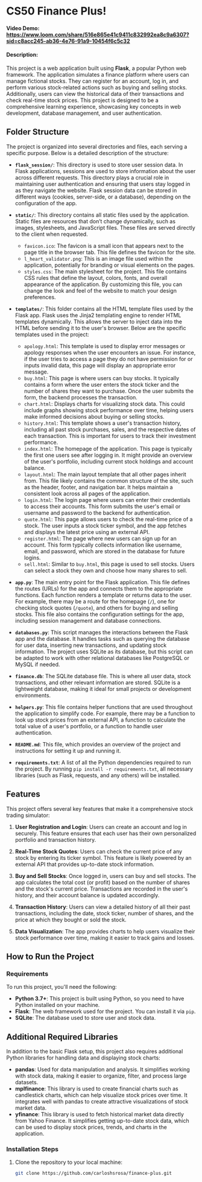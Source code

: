 # CS50 Finance Plus!

<!-- <a href="https://carloshsrosa.github.io/finance-plus/" target="_blank"><img src="https://img.shields.io/badge/-Pages-000000?&logo=github" alt="GitHub Pages"></a> -->

#### Video Demo:  https://www.loom.com/share/516e865e41c9411c832992ea8c9a6307?sid=c8acc245-ab36-4e76-91a9-10454f6c5c32
#### Description:
This project is a web application built using **Flask**, a popular Python web framework. The application simulates a finance platform where users can manage fictional stocks. They can register for an account, log in, and perform various stock-related actions such as buying and selling stocks. Additionally, users can view the historical data of their transactions and check real-time stock prices. This project is designed to be a comprehensive learning experience, showcasing key concepts in web development, database management, and user authentication.

## Folder Structure

The project is organized into several directories and files, each serving a specific purpose. Below is a detailed description of the structure:

- **`flask_session/`**: This directory is used to store user session data. In Flask applications, sessions are used to store information about the user across different requests. This directory plays a crucial role in maintaining user authentication and ensuring that users stay logged in as they navigate the website. Flask session data can be stored in different ways (cookies, server-side, or a database), depending on the configuration of the app.

- **`static/`**: This directory contains all static files used by the application. Static files are resources that don’t change dynamically, such as images, stylesheets, and JavaScript files. These files are served directly to the client when requested.
  - `favicon.ico`: The favicon is a small icon that appears next to the page title in the browser tab. This file defines the favicon for the site.
  - `l_heart_validator.png`: This is an image file used within the application, potentially for branding or visual elements on the pages.
  - `styles.css`: The main stylesheet for the project. This file contains CSS rules that define the layout, colors, fonts, and overall appearance of the application. By customizing this file, you can change the look and feel of the website to match your design preferences.

- **`templates/`**: This folder contains all the HTML template files used by the Flask app. Flask uses the Jinja2 templating engine to render HTML templates dynamically. This allows the server to inject data into the HTML before sending it to the user's browser. Below are the specific templates used in the project:
  - `apology.html`: This template is used to display error messages or apology responses when the user encounters an issue. For instance, if the user tries to access a page they do not have permission for or inputs invalid data, this page will display an appropriate error message.
  - `buy.html`: This page is where users can buy stocks. It typically contains a form where the user enters the stock ticker and the number of shares they want to purchase. Once the user submits the form, the backend processes the transaction.
  - `chart.html`: Displays charts for visualizing stock data. This could include graphs showing stock performance over time, helping users make informed decisions about buying or selling stocks.
  - `history.html`: This template shows a user's transaction history, including all past stock purchases, sales, and the respective dates of each transaction. This is important for users to track their investment performance.
  - `index.html`: The homepage of the application. This page is typically the first one users see after logging in. It might provide an overview of the user's portfolio, including current stock holdings and account balance.
  - `layout.html`: The main layout template that all other pages inherit from. This file likely contains the common structure of the site, such as the header, footer, and navigation bar. It helps maintain a consistent look across all pages of the application.
  - `login.html`: The login page where users can enter their credentials to access their accounts. This form submits the user's email or username and password to the backend for authentication.
  - `quote.html`: This page allows users to check the real-time price of a stock. The user inputs a stock ticker symbol, and the app fetches and displays the latest price using an external API.
  - `register.html`: The page where new users can sign up for an account. This form typically collects information like username, email, and password, which are stored in the database for future logins.
  - `sell.html`: Similar to `buy.html`, this page is used to sell stocks. Users can select a stock they own and choose how many shares to sell.

- **`app.py`**: The main entry point for the Flask application. This file defines the routes (URLs) for the app and connects them to the appropriate functions. Each function renders a template or returns data to the user. For example, there may be a route for the homepage (`/`), one for checking stock quotes (`/quote`), and others for buying and selling stocks. This file also contains the configuration settings for the app, including session management and database connections.

- **`databases.py`**: This script manages the interactions between the Flask app and the database. It handles tasks such as querying the database for user data, inserting new transactions, and updating stock information. The project uses SQLite as its database, but this script can be adapted to work with other relational databases like PostgreSQL or MySQL if needed.

- **`finance.db`**: The SQLite database file. This is where all user data, stock transactions, and other relevant information are stored. SQLite is a lightweight database, making it ideal for small projects or development environments.

- **`helpers.py`**: This file contains helper functions that are used throughout the application to simplify code. For example, there may be a function to look up stock prices from an external API, a function to calculate the total value of a user's portfolio, or a function to handle user authentication.

- **`README.md`**: This file, which provides an overview of the project and instructions for setting it up and running it.

- **`requirements.txt`**: A list of all the Python dependencies required to run the project. By running `pip install -r requirements.txt`, all necessary libraries (such as Flask, requests, and any others) will be installed.

## Features

This project offers several key features that make it a comprehensive stock trading simulator:

1. **User Registration and Login**: Users can create an account and log in securely. This feature ensures that each user has their own personalized portfolio and transaction history.

2. **Real-Time Stock Quotes**: Users can check the current price of any stock by entering its ticker symbol. This feature is likely powered by an external API that provides up-to-date stock information.

3. **Buy and Sell Stocks**: Once logged in, users can buy and sell stocks. The app calculates the total cost (or profit) based on the number of shares and the stock's current price. Transactions are recorded in the user's history, and their account balance is updated accordingly.

4. **Transaction History**: Users can view a detailed history of all their past transactions, including the date, stock ticker, number of shares, and the price at which they bought or sold the stock.

5. **Data Visualization**: The app provides charts to help users visualize their stock performance over time, making it easier to track gains and losses.

## How to Run the Project

### Requirements

To run this project, you'll need the following:

- **Python 3.7+**: This project is built using Python, so you need to have Python installed on your machine.
- **Flask**: The web framework used for the project. You can install it via `pip`.
- **SQLite**: The database used to store user and stock data.

## Additional Required Libraries

In addition to the basic Flask setup, this project also requires additional Python libraries for handling data and displaying stock charts:

- **pandas**: Used for data manipulation and analysis. It simplifies working with stock data, making it easier to organize, filter, and process large datasets.
- **mplfinance**: This library is used to create financial charts such as candlestick charts, which can help visualize stock prices over time. It integrates well with pandas to create attractive visualizations of stock market data.
- **yfinance**: This library is used to fetch historical market data directly from Yahoo Finance. It simplifies getting up-to-date stock data, which can be used to display stock prices, trends, and charts in the application.

### Installation Steps

1. Clone the repository to your local machine:
   ```bash
   git clone https://github.com/carloshsrosa/finance-plus.git
